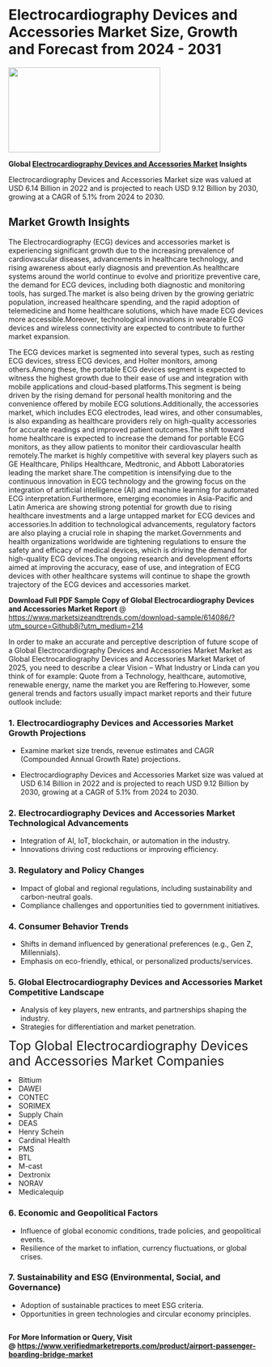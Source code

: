 <H1>Electrocardiography Devices and Accessories Market Size, Growth and Forecast from 2024 - 2031</H1><img class="aligncenter size-medium wp-image-584254" src="https://thirdeyenews.in/wp-content/uploads/2024/09/Global-Market-Research-300x168.jpeg" alt="" width="300" height="168" /><p><strong>Global&nbsp;<a href="https://www.marketsizeandtrends.com/download-sample/614086/?utm_source=Github8j?utm_medium=214">Electrocardiography Devices and Accessories Market</a> Insights</strong></p><p>Electrocardiography Devices and Accessories Market size was valued at USD 6.14 Billion in 2022 and is projected to reach USD 9.12 Billion by 2030, growing at a CAGR of 5.1% from 2024 to 2030.</p><p><h2>Market Growth Insights</h2> <p>The Electrocardiography (ECG) devices and accessories market is experiencing significant growth due to the increasing prevalence of cardiovascular diseases, advancements in healthcare technology, and rising awareness about early diagnosis and prevention.As healthcare systems around the world continue to evolve and prioritize preventive care, the demand for ECG devices, including both diagnostic and monitoring tools, has surged.The market is also being driven by the growing geriatric population, increased healthcare spending, and the rapid adoption of telemedicine and home healthcare solutions, which have made ECG devices more accessible.Moreover, technological innovations in wearable ECG devices and wireless connectivity are expected to contribute to further market expansion.</p> <p>The ECG devices market is segmented into several types, such as resting ECG devices, stress ECG devices, and Holter monitors, among others.Among these, the portable ECG devices segment is expected to witness the highest growth due to their ease of use and integration with mobile applications and cloud-based platforms.This segment is being driven by the rising demand for personal health monitoring and the convenience offered by mobile ECG solutions.Additionally, the accessories market, which includes ECG electrodes, lead wires, and other consumables, is also expanding as healthcare providers rely on high-quality accessories for accurate readings and improved patient outcomes.The shift toward home healthcare is expected to increase the demand for portable ECG monitors, as they allow patients to monitor their cardiovascular health remotely.The market is highly competitive with several key players such as GE Healthcare, Philips Healthcare, Medtronic, and Abbott Laboratories leading the market share.The competition is intensifying due to the continuous innovation in ECG technology and the growing focus on the integration of artificial intelligence (AI) and machine learning for automated ECG interpretation.Furthermore, emerging economies in Asia-Pacific and Latin America are showing strong potential for growth due to rising healthcare investments and a large untapped market for ECG devices and accessories.In addition to technological advancements, regulatory factors are also playing a crucial role in shaping the market.Governments and health organizations worldwide are tightening regulations to ensure the safety and efficacy of medical devices, which is driving the demand for high-quality ECG devices.The ongoing research and development efforts aimed at improving the accuracy, ease of use, and integration of ECG devices with other healthcare systems will continue to shape the growth trajectory of the ECG devices and accessories market.<p><span class=""><strong>Download Full PDF Sample Copy of Global Electrocardiography Devices and Accessories Market Report</strong> @ <a href="https://www.marketsizeandtrends.com/download-sample/614086/?utm_source=Github8j?utm_medium=214" target="_blank">https://www.marketsizeandtrends.com/download-sample/614086/?utm_source=Github8j?utm_medium=214</a></span></p><p>In order to make an accurate and perceptive description of future scope of a Global&nbsp;Electrocardiography Devices and Accessories Market Market as Global&nbsp;Electrocardiography Devices and Accessories Market Market of 2025, you need to describe a clear Vision &ndash; What Industry or Linda can you think of for example: Quote from a Technology, healthcare, automotive, renewable energy, name the market you are Reffering to.However, some general trends and factors usually impact market reports and their future outlook include:</p><h3>1.&nbsp;<strong>Electrocardiography Devices and Accessories Market Growth Projections</strong></h3><ul><li>Examine market size trends, revenue estimates and CAGR (Compounded Annual Growth Rate) projections.</li><li><p>Electrocardiography Devices and Accessories Market size was valued at USD 6.14 Billion in 2022 and is projected to reach USD 9.12 Billion by 2030, growing at a CAGR of 5.1% from 2024 to 2030.</p></li></ul><h3>2.&nbsp;<strong>Electrocardiography Devices and Accessories Market Technological Advancements</strong></h3><ul><li>Integration of AI, IoT, blockchain, or automation in the industry.</li><li>Innovations driving cost reductions or improving efficiency.</li></ul><h3>3.&nbsp;<strong>Regulatory and Policy Changes</strong></h3><ul><li>Impact of global and regional regulations, including sustainability and carbon-neutral goals.</li><li>Compliance challenges and opportunities tied to government initiatives.</li></ul><h3>4.&nbsp;<strong>Consumer Behavior Trends</strong></h3><ul><li>Shifts in demand influenced by generational preferences (e.g., Gen Z, Millennials).</li><li>Emphasis on eco-friendly, ethical, or personalized products/services.</li></ul><h3>5.&nbsp;<strong>Global Electrocardiography Devices and Accessories Market Competitive Landscape</strong></h3><ul><li>Analysis of key players, new entrants, and partnerships shaping the industry.</li><li>Strategies for differentiation and market penetration.</li></ul><p data-pm-slice="1 1 []"><span style="color: inherit; font-family: inherit; font-size: 25px;">Top Global Electrocardiography Devices and Accessories Market Companies</span></p><div class="" data-test-id=""><p><li>Bittium</li><li> DAWEI</li><li> CONTEC</li><li> SORIMEX</li><li> Supply Chain</li><li> DEAS</li><li> Henry Schein</li><li> Cardinal Health</li><li> PMS</li><li> BTL</li><li> M-cast</li><li> Dextronix</li><li> NORAV</li><li> Medicalequip</li></p></div><h3>6.&nbsp;<strong>Economic and Geopolitical Factors</strong></h3><ul><li>Influence of global economic conditions, trade policies, and geopolitical events.</li><li>Resilience of the market to inflation, currency fluctuations, or global crises.</li></ul><h3>7.&nbsp;<strong>Sustainability and ESG (Environmental, Social, and Governance)</strong></h3><ul><li>Adoption of sustainable practices to meet ESG criteria.</li><li>Opportunities in green technologies and circular economy principles.</li></ul><h2><strong style="font-size: 14px;">For More Information or Query, Visit @&nbsp;</strong><a style="background-color: #ffffff; font-size: 14px;" href="https://www.marketsizeandtrends.com/report/electrocardiography-devices-and-accessories-market/" target="_blank">https://www.verifiedmarketreports.com/product/airport-passenger-boarding-bridge-market</a></h2>